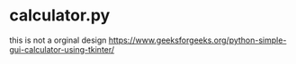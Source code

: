 # calculator.py
this is not a orginal design 
https://www.geeksforgeeks.org/python-simple-gui-calculator-using-tkinter/
